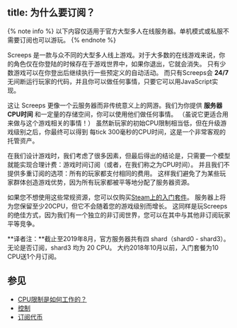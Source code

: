 title: 为什么要订阅？
---

{% note info %}
以下内容仅适用于官方大型多人在线服务器。单机模式或私服不需要订阅也可以游玩。
{% endnote %}

Screeps 是一款与众不同的大型多人线上游戏。对于大多数的在线游戏来说，你的角色仅在你登陆的时候存在于游戏世界中，如果你退出，它就会消失。 
只有少数游戏可以在你登出后继续执行一些预定义的自动活动。
而只有Screeps会 **24/7** 无间断运行玩家的代码，并且你可以做任何事情，只要它可以用JavaScript实现。

这让 Screeps 更像一个云服务器而非传统意义上的网游。我们为你提供 **服务器CPU时间** 和一定量的存储空间，你可以使用他们做任何事情。
（虽说它更适合用来做与这个游戏相关的事情！）
虽然新玩家的初始CPU限制相当低，但在升级游戏级别之后，你最终可以得到 每tick 300毫秒的CPU时间，这是一个非常客观的托管资产。
   
在我们设计游戏时，我们考虑了很多因素，但最后得出的结论是，只需要一个模型就能实现合理计费：游戏时间订阅（或者，在我们称之为CPU时间）。
并且我们不提供多重订阅的选项：所有的玩家都支付相同的费用。
这样我们避免了为某些玩家群体创造游戏优势，因为所有玩家都被平等地分配了服务器资源。

如果您不想使用这些常规资源，您可以仅购买[Steam上的入门套件](http://store.steampowered.com/app/464350)。
服务器上将为您保留至少20CPU，但它不会随着您的游戏级别而增长。
这同样是玩Screeps的绝佳方式，因为我们有一个独立的非订阅世界，您可以在其中与其他非订阅玩家平等竞争。

**译者注：**截止至2019年8月，官方服务器共有四 shard（shard0 - shard3）。无论是否订阅，shard3 均为 20 CPU。
大约2018年10月以前，入门套餐为10 CPU送1个月订阅。

## 参见

*   [CPU限制是如何工作的？](/cpu-limit.html)
*   [控制](/control.html)
*   [订阅代币](/market.html#Subscription-Tokens)
